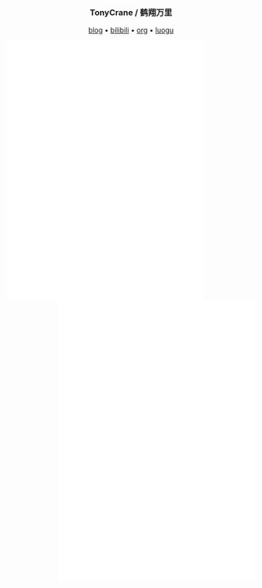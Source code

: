 <h3 align="center"> TonyCrane / 鹤翔万里</h3>

<p align="center">
  <a href="https://tonycrane.github.io/">blog</a> •
  <a href="https://space.bilibili.com/171431343">bilibili</a> •
  <a href="https://github.com/manim-kindergarten">org</a> •
  <a href="https://www.luogu.com.cn/user/141791">luogu</a>
</p>

<!-- ![Metrics](https://github.com/TonyCrane/TonyCrane/blob/master/github-metrics.svg) -->

[<img align="left" width="400" src="https://github.com/TonyCrane/TonyCrane/blob/master/metrics.left.svg">](https://github.com/TonyCrane)
[<img align="right" width="400" src="https://github.com/TonyCrane/TonyCrane/blob/master/metrics.right.svg">](https://github.com/TonyCrane)

<!-- 
My Projects:
- documentation for [manim](https://github.com/3b1b/manim)
- [manim_projects](https://github.com/TonyCrane/manim_projects): my videos made by manim
- [OI](https://github.com/TonyCrane/OI): my codes of studying Olympiad in Informatics
- [manim_sandbox](https://github.com/manim-kindergarten/manim_sandbox): some utils of manim
- [manim_document_zh](https://github.com/manim-kindergarten/manim_document_zh): a chinese document of manim
- [manim_action_renderer](https://github.com/manim-kindergarten/manim_action_renderer): a GitHub action to render manim videos -->

<!--
**Tony031218/Tony031218** is a ✨ _special_ ✨ repository because its `README.md` (this file) appears on your GitHub profile.

Here are some ideas to get you started:

- 🔭 I’m currently working on ...
- 🌱 I’m currently learning ...
- 👯 I’m looking to collaborate on ...
- 🤔 I’m looking for help with ...
- 💬 Ask me about ...
- 📫 How to reach me: ...
- 😄 Pronouns: ...
- ⚡ Fun fact: ...
-->
